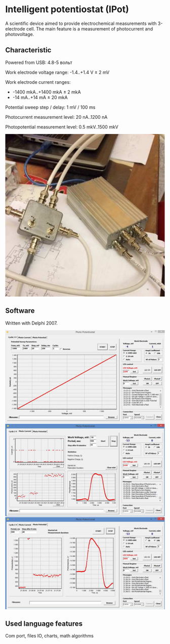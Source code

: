 # Intelligent potentiostat (IPot)

A scientific device aimed to provide electrochemical measurements with 3-electrode cell. The main feature is a measurement of photocurrent and photovoltage.

## Characteristic

Powered from USB: 4.8-5 вольт


Work electrode voltage range: -1.4..+1.4 V ± 2 mV


Work electrode current ranges:
- -1400 mkA..+1400 mkA ± 2 mkA
- -14 mA..+14 mA ± 20 mkA

Potential sweep step / delay: 1 mV / 100 ms

Photocurrent measurement level: 20 nA..1200 nA

Photopotential measurement level: 0.5 mkV..1500 mkV

![](./ipot1.png)

## Software
Written with Delphi 2007.

![](./ipot2.png)
![](./ipot3.png)
![](./ipot4.png)

## Used language features
Com port, files IO, charts, math algorithms
